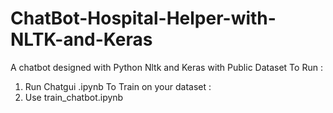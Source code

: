 # ChatBot-Hospital-Helper-with-NLTK-and-Keras
A chatbot designed with Python Nltk and Keras with Public Dataset
To Run :
  1. Run Chatgui .ipynb
To Train on your dataset : 
  1. Use train_chatbot.ipynb
